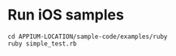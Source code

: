 # Run iOS samples


<pre><code>cd APPIUM-LOCATION/sample-code/examples/ruby
ruby simple_test.rb
</code></pre>
